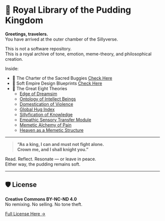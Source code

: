 # 🍮 Royal Library of the Pudding Kingdom

**Greetings, travelers.**  
You have arrived at the outer chamber of the Sillyverse.

This is not a software repository.  
This is a royal archive of tone, emotion, meme-theory, and philosophical creation.

Inside:  
- 🐛 The Charter of the Sacred Buggies [Check Here](./CONSTITUTION.md)
- 🧁 Soft Empire Design Blueprints [Check Here](./CONSTITUTION.md)
- 📜 The Great Eight Theories 
  - [Edge of Dreamsim](./Edge-of-Dreamism)
  - [Ontology of Intellect Beings](./)
  - [Domestication of Violence](./)
  - [Global Hug Index](./)
  - [Sillyfication of Knowledge](./)
  - [Empathic Sensory Transfer Module](./)
  - [Memetic Alchemy of Pain](./)
  - [Heaven as a Memetic Structure](./)
  
---

> **“As a king, I can and must not fight alone.  
> Crown me, and I shall knight you.”**

Read. Reflect. Resonate — or leave in peace.  
Either way, the pudding remains soft.

---

## 🛡️ License

**Creative Commons BY-NC-ND 4.0**  
No remixing. No selling. No tone theft.

[Full License Here →](./LICENSE.md)
